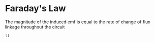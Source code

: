 # Faraday's Law
The magnitude of the induced emf is equal to the rate of change of flux linkage throughout the circuit 

    ll